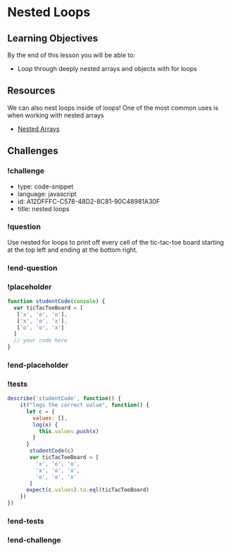 # Nested Loops

## Learning Objectives

By the end of this lesson you will be able to:

* Loop through deeply nested arrays and objects with for loops

## Resources

We can also nest loops inside of loops! One of the most common uses is when working with nested arrays

* [Nested Arrays](http://www.elated.com/articles/nested-arrays-in-javascript/)

## Challenges

<!-- Question -->

### !challenge

* type: code-snippet
* language: javascript
* id: A12DFFFC-C578-48D2-8C81-90C48981A30F
* title: nested loops

### !question

Use nested for loops to print off every cell of the tic-tac-toe board starting at the top left and ending at the bottom right.

### !end-question

### !placeholder

```js
function studentCode(console) {
  var ticTacToeBoard = [
   ['x', 'o', 'o'],
   ['x', 'o', 'x'],
   ['o', 'o', 'x']
  ]
  // your code here
}

```

### !end-placeholder

### !tests

```js
describe('studentCode', function() {
    it("logs the correct value", function() {
      let c = {
        values: [],
        log(x) {
          this.values.push(x)
        }
      }
       studentCode(c)
       var ticTacToeBoard = [
         'x', 'o', 'o',
         'x', 'o', 'x',
         'o', 'o', 'x'
       ]
      expect(c.values).to.eql(ticTacToeBoard)
    })
})
```
### !end-tests

### !end-challenge

